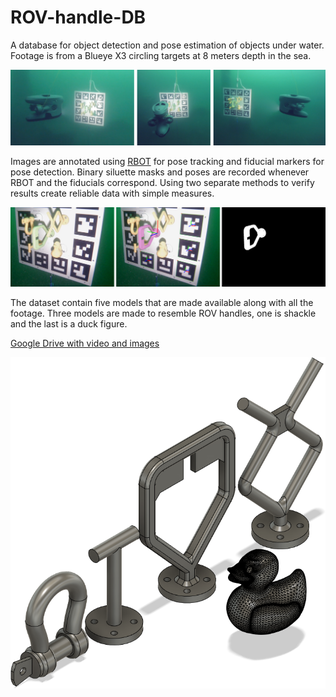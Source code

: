 # ROV-handle-DB
A database for object detection and pose estimation of objects under water. Footage is from a Blueye X3 circling targets at 8 meters depth in the sea. 

![](/assets/bluerov_observe.png)

Images are annotated using [RBOT](https://github.com/henningtjaden/RBOT) for pose tracking and fiducial markers for pose detection. Binary siluette masks and poses are recorded whenever RBOT and the fiducials correspond. Using two separate methods to verify results create reliable data with simple measures.

![](/assets/draw_mask.png)

The dataset contain five models that are made available along with all the footage. Three models are made to resemble ROV handles, one is shackle and the last is a duck figure. 

[Google Drive with video and images](https://drive.google.com/drive/folders/1ud-JQuhkf6-yQnfnkj7QhGx36aJO1ZWY?usp=sharing)

![](/assets/all_models.png)
